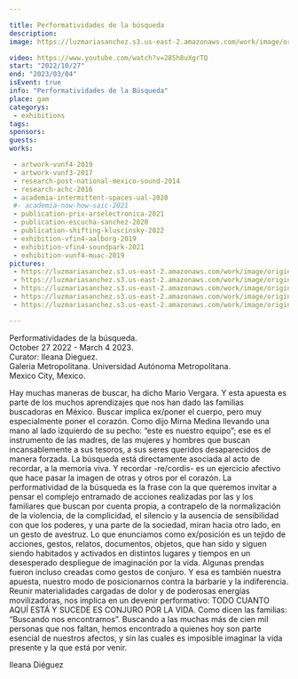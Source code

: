 ```yaml
---

title: Performatividades de la búsqueda
description: 
image: https://luzmariasanchez.s3.us-east-2.amazonaws.com/work/image/original/performatividades de la busqueda.png

video: https://www.youtube.com/watch?v=285h8uXgrTQ
start: "2022/10/27"
end: "2023/03/04"
isEvent: true
info: "Performatividades de la Búsqueda"
place: gam
categorys:
 - exhibitions
tags:
sponsors:
guests:
works:

 - artwork-vunf4-2019
 - artwork-vunf3-2017
 - research-post-national-mexico-sound-2014
 - research-achc-2016
 - academia-intermittent-spaces-ual-2020
 #- academia-now-how-saic-2021
 - publication-prix-arselectronica-2021
 - publication-escucha-sanchez-2020
 - publication-shifting-kluscinsky-2022
 - exhibition-vfin4-aalborg-2019
 - exhibition-vfin4-soundpark-2021
 - exhibition-vunf4-muac-2019
pictures:
 - https://luzmariasanchez.s3.us-east-2.amazonaws.com/work/image/original/GAM_DOCUMENTATION_VIS3Y4_50.png
 - https://luzmariasanchez.s3.us-east-2.amazonaws.com/work/image/original/IMG_1771.jpg
 - https://luzmariasanchez.s3.us-east-2.amazonaws.com/work/image/original/IMG_1772.jpg
 - https://luzmariasanchez.s3.us-east-2.amazonaws.com/work/image/original/IMG_1766.jpg
 - https://luzmariasanchez.s3.us-east-2.amazonaws.com/work/image/original/IMG_1767.jpg

---
```

Performatividades de la búsqueda. \
October 27 2022 - March 4 2023.\
Curator: Ileana Dieguez. \
Galeria Metropolitana. Universidad Autónoma Metropolitana. \
Mexico City, Mexico. 


Hay muchas maneras de buscar, ha dicho Mario Vergara. Y esta apuesta es
parte de los muchos aprendizajes que nos han dado las familias buscadoras
en México. Buscar implica ex/poner el cuerpo, pero muy especialmente
poner el corazón. Como dijo Mirna Medina llevando una mano al lado
izquierdo de su pecho: “este es nuestro equipo”; ese es el instrumento
de las madres, de las mujeres y hombres que buscan incansablemente
a sus tesoros, a sus seres queridos desaparecidos de manera forzada. La
búsqueda está directamente asociada al acto de recordar, a la memoria
viva. Y recordar -re/cordis- es un ejercicio afectivo que hace pasar la
imagen de otras y otros por el corazón.
La performatividad de la búsqueda es la frase con la que queremos invitar
a pensar el complejo entramado de acciones realizadas por las y los
familiares que buscan por cuenta propia, a contrapelo de la normalización
de la violencia, de la complicidad, el silencio y la ausencia de sensibilidad
con que los poderes, y una parte de la sociedad, miran hacia otro lado, en
un gesto de avestruz.
Lo que enunciamos como ex/posición es un tejido de acciones, gestos,
relatos, documentos, objetos, que han sido y siguen siendo habitados y
activados en distintos lugares y tiempos en un desesperado despliegue
de imaginación por la vida. Algunas prendas fueron incluso creadas como
gestos de conjuro. Y esa es también nuestra apuesta, nuestro modo de
posicionarnos contra la barbarie y la indiferencia. Reunir materialidades
cargadas de dolor y de poderosas energías movilizadoras, nos implica
en un devenir performativo: TODO CUANTO AQUÍ ESTÁ Y SUCEDE ES
CONJURO POR LA VIDA.
Como dicen las familias: “Buscando nos encontramos”. Buscando a las
muchas más de cien mil personas que nos faltan, hemos encontrado a
quienes hoy son parte esencial de nuestros afectos, y sin las cuales es
imposible imaginar la vida presente y la que está por venir.

Ileana Diéguez